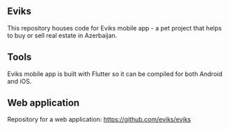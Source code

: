 ## Eviks

This repository houses code for Eviks mobile app - a pet project that helps to buy or sell real estate in Azerbaijan.

## Tools

Eviks mobile app is built with Flutter so it can be compiled for both Android and iOS.

## Web application

Repository for a web application:
https://github.com/eviks/eviks